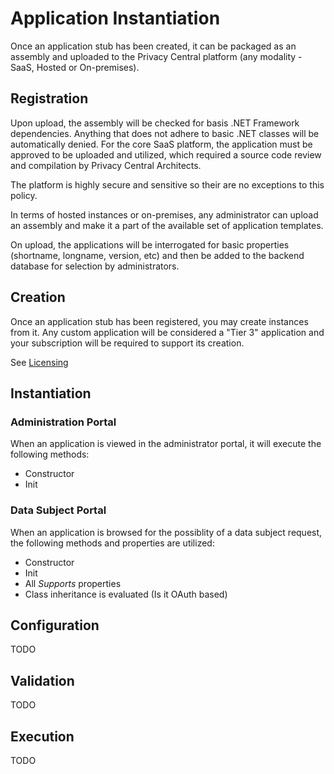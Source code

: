 # Application Instantiation

Once an application stub has been created, it can be packaged as an assembly and uploaded to the Privacy Central platform (any modality - SaaS, Hosted or On-premises).

##  Registration

Upon upload, the assembly will be checked for basis .NET Framework dependencies.  Anything that does not adhere to basic .NET classes will be automatically denied.  For the core SaaS platform, the application must be approved to be uploaded and utilized, which required a source code review and compilation by Privacy Central Architects.  

The platform is highly secure and sensitive so their are no exceptions to this policy.

In terms of hosted instances or on-premises, any administrator can upload an assembly and make it a part of the available set of application templates.

On upload, the applications will be interrogated for basic properties (shortname, longname, version, etc) and then be added to the backend database for selection by administrators.

##  Creation

Once an application stub has been registered, you may create instances from it.  Any custom application will be considered a "Tier 3" application and your subscription will be required to support its creation.

See [Licensing](Licensing.md)

##  Instantiation

### Administration Portal

When an application is viewed in the administrator portal, it will execute the following methods:

-   Constructor
-   Init

### Data Subject Portal

When an application is browsed for the possiblity of a data subject request, the following methods and properties are utilized: 

-   Constructor
-   Init
-   All *Supports* properties
-   Class inheritance is evaluated (Is it OAuth based)

##  Configuration

TODO

##  Validation

TODO

##  Execution

TODO